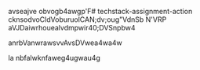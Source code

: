 avseajve obvogb4awgp'F# techstack-assignment-action
cknsodvoCldVoburuolCAN;dv;oug"VdnSb
N'VRP
aVJDaiwrhouealvdmpwir40;DVSnpbw4

anrbVanwrawsvvAvsDVwea4wa4w

la
nbfalwknfaweg4ugwau4g
